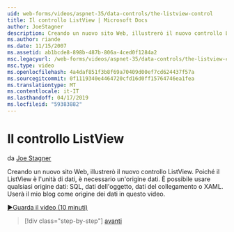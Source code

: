 ```yaml
---
uid: web-forms/videos/aspnet-35/data-controls/the-listview-control
title: Il controllo ListView | Microsoft Docs
author: JoeStagner
description: Creando un nuovo sito Web, illustrerò il nuovo controllo ListView. Poiché il ListView è l'unità di dati, è necessario un'origine dati. È possibile usare tutti i dati...
ms.author: riande
ms.date: 11/15/2007
ms.assetid: ab1bcde8-898b-487b-806a-4ced0f1284a2
msc.legacyurl: /web-forms/videos/aspnet-35/data-controls/the-listview-control
msc.type: video
ms.openlocfilehash: 4a4daf851f3b8f69a70409d00ef7cd624437f57a
ms.sourcegitcommit: 0f1119340e4464720cfd16d0ff15764746ea1fea
ms.translationtype: MT
ms.contentlocale: it-IT
ms.lasthandoff: 04/17/2019
ms.locfileid: "59383882"
---
```

# <a name="the-listview-control"></a>Il controllo ListView

da [Joe Stagner](https://github.com/JoeStagner)

Creando un nuovo sito Web, illustrerò il nuovo controllo ListView. Poiché il ListView è l'unità di dati, è necessario un'origine dati. È possibile usare qualsiasi origine dati: SQL, dati dell'oggetto, dati del collegamento o XAML. Userà il mio blog come origine dei dati in questo video.

[&#9654;Guarda il video (10 minuti)](https://channel9.msdn.com/Blogs/ASP-NET-Site-Videos/the-listview-control)

> [!div class="step-by-step"]
> [avanti](the-datapager-control.md)
